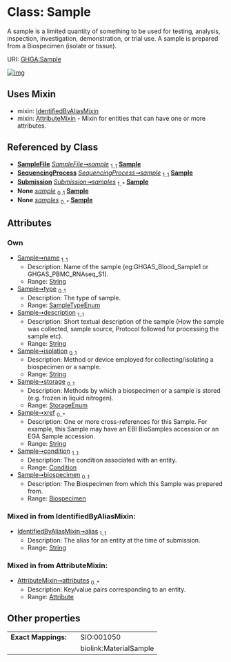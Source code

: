 
# Class: Sample


A sample is a limited quantity of something to be used for testing, analysis, inspection, investigation, demonstration, or trial use. A sample is prepared from a Biospecimen (isolate or tissue).

URI: [GHGA:Sample](https://w3id.org/GHGA/Sample)


[![img](https://yuml.me/diagram/nofunky;dir:TB/class/[Submission],[SequencingProcess],[SampleFile],[Biospecimen]<biospecimen%200..1-%20[Sample&#124;name:string;type:SampleTypeEnum%20%3F;description:string;isolation:string%20%3F;storage:StorageEnum%20%3F;xref:string%20*;alias:string],[Condition]<condition%201..1-%20[Sample],[SampleFile]-%20sample%201..1>[Sample],[SequencingProcess]-%20sample%201..1>[Sample],[Submission]++-%20samples%201..*>[Sample],[SequencingProcess]-%20sample(i)%200..1>[Sample],[SampleFile]-%20sample(i)%200..1>[Sample],[Submission]-%20samples(i)%200..*>[Sample],[Sample]uses%20-.->[IdentifiedByAliasMixin],[Sample]uses%20-.->[AttributeMixin],[IdentifiedByAliasMixin],[Condition],[Biospecimen],[AttributeMixin],[Attribute])](https://yuml.me/diagram/nofunky;dir:TB/class/[Submission],[SequencingProcess],[SampleFile],[Biospecimen]<biospecimen%200..1-%20[Sample&#124;name:string;type:SampleTypeEnum%20%3F;description:string;isolation:string%20%3F;storage:StorageEnum%20%3F;xref:string%20*;alias:string],[Condition]<condition%201..1-%20[Sample],[SampleFile]-%20sample%201..1>[Sample],[SequencingProcess]-%20sample%201..1>[Sample],[Submission]++-%20samples%201..*>[Sample],[SequencingProcess]-%20sample(i)%200..1>[Sample],[SampleFile]-%20sample(i)%200..1>[Sample],[Submission]-%20samples(i)%200..*>[Sample],[Sample]uses%20-.->[IdentifiedByAliasMixin],[Sample]uses%20-.->[AttributeMixin],[IdentifiedByAliasMixin],[Condition],[Biospecimen],[AttributeMixin],[Attribute])

## Uses Mixin

 *  mixin: [IdentifiedByAliasMixin](IdentifiedByAliasMixin.md)
 *  mixin: [AttributeMixin](AttributeMixin.md) - Mixin for entities that can have one or more attributes.

## Referenced by Class

 *  **[SampleFile](SampleFile.md)** *[SampleFile➞sample](SampleFile_sample.md)*  <sub>1..1</sub>  **[Sample](Sample.md)**
 *  **[SequencingProcess](SequencingProcess.md)** *[SequencingProcess➞sample](SequencingProcess_sample.md)*  <sub>1..1</sub>  **[Sample](Sample.md)**
 *  **[Submission](Submission.md)** *[Submission➞samples](Submission_samples.md)*  <sub>1..\*</sub>  **[Sample](Sample.md)**
 *  **None** *[sample](sample.md)*  <sub>0..1</sub>  **[Sample](Sample.md)**
 *  **None** *[samples](samples.md)*  <sub>0..\*</sub>  **[Sample](Sample.md)**

## Attributes


### Own

 * [Sample➞name](Sample_name.md)  <sub>1..1</sub>
     * Description: Name of the sample (eg:GHGAS_Blood_Sample1 or GHGAS_PBMC_RNAseq_S1).
     * Range: [String](types/String.md)
 * [Sample➞type](Sample_type.md)  <sub>0..1</sub>
     * Description: The type of sample.
     * Range: [SampleTypeEnum](SampleTypeEnum.md)
 * [Sample➞description](Sample_description.md)  <sub>1..1</sub>
     * Description: Short textual description of the sample (How the sample was collected, sample source, Protocol followed for processing the sample etc).
     * Range: [String](types/String.md)
 * [Sample➞isolation](Sample_isolation.md)  <sub>0..1</sub>
     * Description: Method or device employed for collecting/isolating a biospecimen or a sample.
     * Range: [String](types/String.md)
 * [Sample➞storage](Sample_storage.md)  <sub>0..1</sub>
     * Description: Methods by which a biospecimen or a sample is stored (e.g. frozen in liquid nitrogen).
     * Range: [StorageEnum](StorageEnum.md)
 * [Sample➞xref](Sample_xref.md)  <sub>0..\*</sub>
     * Description: One or more cross-references for this Sample. For example, this Sample may have an EBI BioSamples accession or an EGA Sample accession.
     * Range: [String](types/String.md)
 * [Sample➞condition](Sample_condition.md)  <sub>1..1</sub>
     * Description: The condition associated with an entity.
     * Range: [Condition](Condition.md)
 * [Sample➞biospecimen](Sample_biospecimen.md)  <sub>0..1</sub>
     * Description: The Biospecimen from which this Sample was prepared from.
     * Range: [Biospecimen](Biospecimen.md)

### Mixed in from IdentifiedByAliasMixin:

 * [IdentifiedByAliasMixin➞alias](IdentifiedByAliasMixin_alias.md)  <sub>1..1</sub>
     * Description: The alias for an entity at the time of submission.
     * Range: [String](types/String.md)

### Mixed in from AttributeMixin:

 * [AttributeMixin➞attributes](AttributeMixin_attributes.md)  <sub>0..\*</sub>
     * Description: Key/value pairs corresponding to an entity.
     * Range: [Attribute](Attribute.md)

## Other properties

|  |  |  |
| --- | --- | --- |
| **Exact Mappings:** | | SIO:001050 |
|  | | biolink:MaterialSample |

